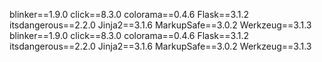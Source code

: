 blinker==1.9.0
click==8.3.0
colorama==0.4.6
Flask==3.1.2
itsdangerous==2.2.0
Jinja2==3.1.6
MarkupSafe==3.0.2
Werkzeug==3.1.3
blinker==1.9.0
click==8.3.0
colorama==0.4.6
Flask==3.1.2
itsdangerous==2.2.0
Jinja2==3.1.6
MarkupSafe==3.0.2
Werkzeug==3.1.3
